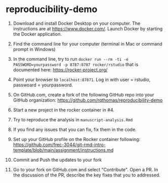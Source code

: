 # reproducibility-demo

1. Download and install Docker Desktop on your computer. The instructions are at https://www.docker.com/.  Launch Docker by starting the Docker application.

2. Find the command line for your computer (terminal in Mac or command prompt in Windows)

3. In the command line, try to run  `docker run --rm -ti -e PASSWORD=yourpassword -p 8787:8787 rocker/rstudio` that is documented here: https://rocker-project.org/

4. Point your browser to `localhost:87871`. Log in with user = rstudio, passwoard = yourpassword.

4. On GitHub.com, create a fork of the following GitHub repo into your GitHub organization: https://github.com/rqthomas/reproducibility-demo

5. Start a new project in the rocker container in #4.

6. Try to reproduce the analysis in `manuscript-analysis.Rmd`

7. If you find any issues that you can fix, fix them in the code.

8. Set up your GitHub profile on the Rocker container following: https://github.com/frec-3044/git-rmd-intro-template/blob/main/assignment/instructions.md

9. Commit and Push the updates to your fork

10. Go to your fork on GitHub.com and select "Contribute".  Open a PR.  In the discussion of the PR, describe the key fixes that you to addressed.

